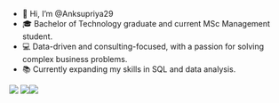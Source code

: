 - 👋 Hi, I’m @Anksupriya29
- 🎓 Bachelor of Technology graduate and current MSc Management student.
- 💻 Data-driven and consulting-focused, with a passion for solving complex business problems.
- 📚 Currently expanding my skills in SQL and data analysis.
  
<a href="https://www.instagram.com/_.anksu._/" target="_blank"><img src="https://img.icons8.com/color/48/000000/instagram-new--v1.png"/></a>
<a href="https://www.linkedin.com/in/anksupriya-banerjee-b12758221/" target="_blank"><img src="https://img.icons8.com/color/48/000000/linkedin.png"/></a><a href="https://twitter.com/anksupriya/" target="_blank"><img src="https://img.icons8.com/color/48/000000/twitter--v1.png"/>

<!---
Anksupriya29/Anksupriya29 is a ✨ special ✨ repository because its `README.md` (this file) appears on your GitHub profile.
You can click the Preview link to take a look at your changes.
--->
